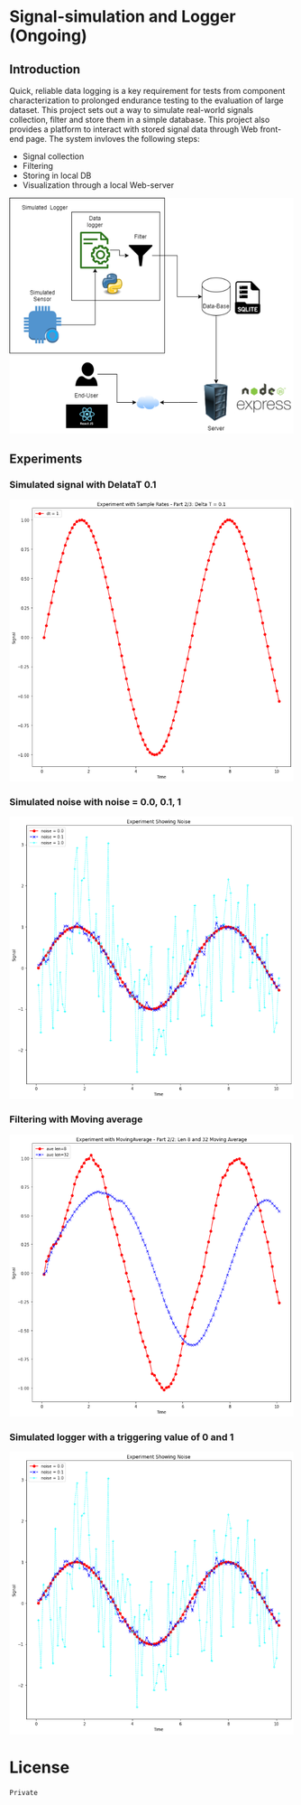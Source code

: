 # Signal-simulation and Logger (Ongoing)

## Introduction

Quick, reliable data logging is a key requirement for tests from component characterization to prolonged endurance testing to the evaluation of large dataset. This project sets out a way to simulate real-world signals collection, filter and store them in a simple database. This project also provides a platform to interact with stored signal data through Web front-end page. The system invloves the following steps:

* Signal collection
* Filtering 
* Storing in local DB
* Visualization through a local Web-server

<p align="center">
<img  src="./image.png">
<p>

  
  ## Experiments
  ### Simulated signal with DelataT 0.1
  <p align="center">
  <img width="600" height="500"  src="./Delta01.png">
  <p>
    
  ### Simulated noise with noise = 0.0, 0.1, 1 
  <p align="center">
  <img width="600" height="500"  src="./Noise.png">
  <p>
    
   ### Filtering with Moving average 
  <p align="center">
  <img width="600" height="500"  src="./average.png">
  <p>
    
   ### Simulated logger with a triggering value of 0 and 1
  <p align="center">
  <img width="600" height="500"  src="./Noise.png">
  <p>
    
   # License
    Private
    
   
